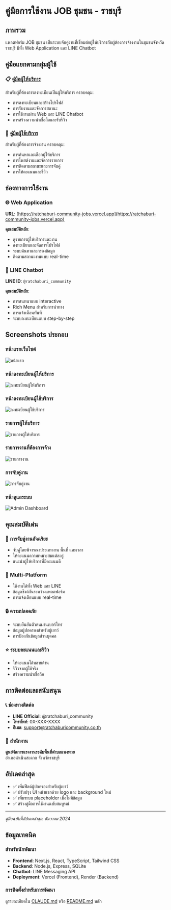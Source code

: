 # คู่มือการใช้งาน JOB ชุมชน - ราชบุรี

## ภาพรวม
แพลตฟอร์ม JOB ชุมชน เป็นระบบจับคู่งานที่เชื่อมต่อผู้ให้บริการกับผู้ต้องการจ้างงานในชุมชนจังหวัดราชบุรี มีทั้ง Web Application และ LINE Chatbot

## คู่มือแยกตามกลุ่มผู้ใช้

### 📋 [คู่มือผู้ให้บริการ](./คู่มือผู้ให้บริการ.md)
สำหรับผู้ที่ต้องการลงทะเบียนเป็นผู้ให้บริการ ครอบคลุม:
- การลงทะเบียนและสร้างโปรไฟล์
- การรับงานและจัดการสถานะ
- การใช้งานผ่าน Web และ LINE Chatbot
- การสร้างความน่าเชื่อถือและรับรีวิว

### 💼 [คู่มือผู้ใช้บริการ](./คู่มือผู้ใช้บริการ.md)
สำหรับผู้ที่ต้องการจ้างงาน ครอบคลุม:
- การค้นหาและเลือกผู้ให้บริการ
- การโพสต์งานและจัดการรายการ
- การติดตามสถานะและการจับคู่
- การให้คะแนนและรีวิว

## ช่องทางการใช้งาน

### 🌐 Web Application
**URL**: [https://ratchaburi-community-jobs.vercel.app](https://ratchaburi-community-jobs.vercel.app)

**คุณสมบัติหลัก**:
- ดูรายการผู้ให้บริการและงาน
- ลงทะเบียนและจัดการโปรไฟล์
- ระบบค้นหาและกรองข้อมูล
- ติดตามสถานะงานแบบ real-time

### 💬 LINE Chatbot
**LINE ID**: `@ratchaburi_community`

**คุณสมบัติหลัก**:
- การสนทนาแบบ interactive
- Rich Menu สำหรับการนำทาง
- การแจ้งเตือนทันที
- ระบบลงทะเบียนแบบ step-by-step

## Screenshots ประกอบ

### หน้าแรกเว็บไซต์
![หน้าแรก](screenshots/web-homepage.png)

### หน้าลงทะเบียนผู้ให้บริการ
![ลงทะเบียนผู้ให้บริการ](screenshots/web-provider-register.png)

### หน้าลงทะเบียนผู้ใช้บริการ
![ลงทะเบียนผู้ใช้บริการ](screenshots/web-customer-register.png)

### รายการผู้ให้บริการ
![รายการผู้ให้บริการ](screenshots/web-providers-list.png)

### รายการงานที่ต้องการจ้าง
![รายการงาน](screenshots/web-customers-list.png)

### การจับคู่งาน
![การจับคู่งาน](screenshots/web-matches-list.png)

### หน้าดูแลระบบ
![Admin Dashboard](screenshots/web-admin-dashboard.png)

## คุณสมบัติเด่น

### 🎯 การจับคู่งานอัจฉริยะ
- จับคู่โดยพิจารณาประเภทงาน พื้นที่ และเวลา
- ให้คะแนนความเหมาะสมแต่ละคู่
- แนะนำผู้ให้บริการที่มีคะแนนดี

### 📱 Multi-Platform
- ใช้งานได้ทั้ง Web และ LINE
- ข้อมูลซิงค์กันระหว่างแพลตฟอร์ม
- การแจ้งเตือนแบบ real-time

### 🔒 ความปลอดภัย
- ระบบยืนยันตัวตนผ่านเบอร์โทร
- ข้อมูลผู้ปกครองสำหรับผู้เยาว์
- การป้องกันข้อมูลส่วนบุคคล

### ⭐ ระบบคะแนนและรีวิว
- ให้คะแนนได้หลายด้าน
- รีวิวจากผู้ใช้จริง
- สร้างความน่าเชื่อถือ

## การติดต่อและสนับสนุน

### 📞 ช่องทางติดต่อ
- **LINE Official**: @ratchaburi_community
- **โทรศัพท์**: 0X-XXX-XXXX
- **อีเมล**: support@ratchaburicommunity.co.th

### 🏢 สำนักงาน
**ศูนย์จัดการแรงงานระดับพื้นที่ตำบลแพงพวย**  
อำเภอดำเนินสะดวก จังหวัดราชบุรี

## อัปเดตล่าสุด
- ✅ เพิ่มฟีลด์ผู้ปกครองสำหรับผู้เยาว์
- ✅ ปรับปรุง UI หน้าแรกด้วย logo และ background ใหม่
- ✅ เพิ่มระบบ placeholder เมื่อไม่มีข้อมูล
- ✅ สร้างคู่มือการใช้งานฉบับสมบูรณ์

---

*คู่มือฉบับนี้อัปเดตล่าสุด: ธันวาคม 2024*

## ข้อมูลเทคนิค

### สำหรับนักพัฒนา
- **Frontend**: Next.js, React, TypeScript, Tailwind CSS
- **Backend**: Node.js, Express, SQLite
- **Chatbot**: LINE Messaging API
- **Deployment**: Vercel (Frontend), Render (Backend)

### การติดตั้งสำหรับการพัฒนา
ดูรายละเอียดใน [CLAUDE.md](../CLAUDE.md) หรือ [README.md](../README.md) หลัก
